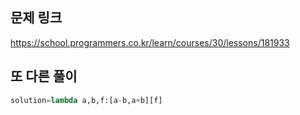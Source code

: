 ## 문제 링크

https://school.programmers.co.kr/learn/courses/30/lessons/181933

## 또 다른 풀이

```py
solution=lambda a,b,f:[a-b,a+b][f]
```
